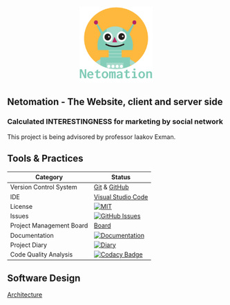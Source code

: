 <p align="center">
  <img src ="https://github.com/Netomation/Netomation/blob/master/res/Netomation%20Logo.png?raw=true" height="175px" width="170px"/>
</p>

## Netomation - The Website, client and server side
### Calculated INTERESTINGNESS for marketing by social network

This project is being advisored by professor Iaakov Exman.


## Tools & Practices

|Category|Status|
|---|---|
| Version Control System| [Git](https://git-scm.com/) & [GitHub](https://github.com/) |
| IDE | [Visual Studio Code](https://code.visualstudio.com/) |
| License | [![MIT](https://badges.frapsoft.com/os/mit/mit.svg?v=102)](https://github.com/ellerbrock/open-source-badge/) |
| Issues | [![GitHub Issues](https://img.shields.io/github/issues/Netomation/Netomation.svg)](https://github.com/Netomation/NetomationBE/issues) |
| Project Management Board| [Board](https://github.com/Netomation/NetomationBE/projects/1) |
| Documentation | [![Documentation](http://inch-ci.org/github/Netomation/Netomation.svg)](https://github.com/Netomation/Netomation/wiki/Documentation) |
| Project Diary | [![Diary](http://inch-ci.org/github/Netomation/Netomation.svg)](https://github.com/Netomation/Netomation/wiki/Diary) |
| Code Quality Analysis | [![Codacy Badge](https://api.codacy.com/project/badge/Grade/b8dd781c20654763b9faaa5ac1b9b93f)](https://www.codacy.com/app/Netomation/Netomation?utm_source=github.com&amp;utm_medium=referral&amp;utm_content=Netomation/Netomation&amp;utm_campaign=Badge_Grade) |


## Software Design

[Architecture](https://github.com/Netomation/Netomation/blob/master/res/Netomation_Architecture.png?raw=true)

